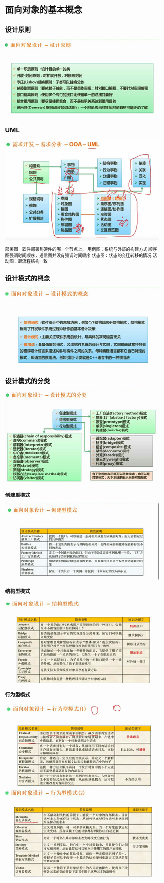  # 面向对象的基本概念
 
 ## 设计原则
![](_v_images/20210326213027900_919.png)

## UML
![](_v_images/20210326214414045_12732.png)

部署图：软件部署到硬件的哪一个节点上。
用例图：系统与外部的构建方式
顺序图强调时间顺序，通信图并没有强调时间顺序
状态图：状态的变迁转移的情况
活动图：跟流程结构一致

## 设计模式的概念
![](_v_images/20210326214926758_493.png)

## 设计模式的分类
![](_v_images/20210326215254203_4682.png)

### 创建型模式
![](_v_images/20210326215520675_3791.png)

### 结构型模式
![](_v_images/20210326215915548_16157.png)

### 行为型模式
![](_v_images/20210326220346772_28816.png)
![](_v_images/20210326220733269_14677.png)
